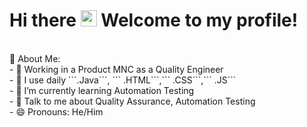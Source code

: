 # Hi there <img src="https://github.com/TheDudeThatCode/TheDudeThatCode/blob/master/Assets/Hi.gif" width="26px"> Welcome to my profile!

<br>
🤵 About Me:<br>
- 🏦 Working in a Product MNC as a Quality Engineer<br>
- 🤔 I use daily ```.Java```, ``` .HTML```,``` .CSS```,``` .JS```<br>
- 🌱 I’m currently learning Automation Testing<br>
- 💬 Talk to me about Quality Assurance, Automation Testing<br>
- 😄 Pronouns: He/Him<br>


